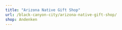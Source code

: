 ```yaml
---
title: "Arizona Native Gift Shop"
url: /black-canyon-city/arizona-native-gift-shop/
shop: Andenken
---
```

